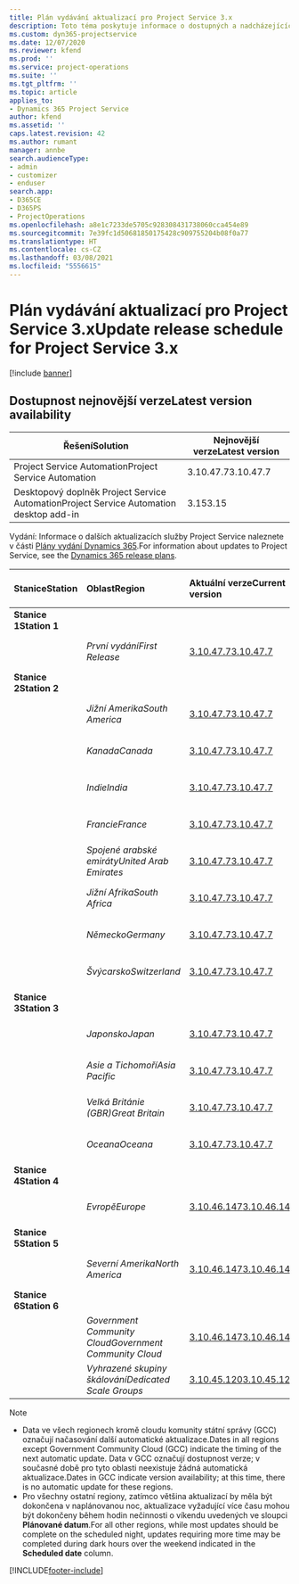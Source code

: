 ```yaml
---
title: Plán vydávání aktualizací pro Project Service 3.x
description: Toto téma poskytuje informace o dostupných a nadcházejících vydáních Dynamics 365 Project Service Automation.
ms.custom: dyn365-projectservice
ms.date: 12/07/2020
ms.reviewer: kfend
ms.prod: ''
ms.service: project-operations
ms.suite: ''
ms.tgt_pltfrm: ''
ms.topic: article
applies_to:
- Dynamics 365 Project Service
author: kfend
ms.assetid: ''
caps.latest.revision: 42
ms.author: rumant
manager: annbe
search.audienceType:
- admin
- customizer
- enduser
search.app:
- D365CE
- D365PS
- ProjectOperations
ms.openlocfilehash: a8e1c7233de5705c928308431738060cca454e89
ms.sourcegitcommit: 7e39fc1d50681850175428c909755204b08f0a77
ms.translationtype: HT
ms.contentlocale: cs-CZ
ms.lasthandoff: 03/08/2021
ms.locfileid: "5556615"
---
```

# <a name="update-release-schedule-for-project-service-3x"></a><span data-ttu-id="1e5e7-103">Plán vydávání aktualizací pro Project Service 3.x</span><span class="sxs-lookup"><span data-stu-id="1e5e7-103">Update release schedule for Project Service 3.x</span></span>

[!include [banner](../includes/psa-now-project-operations.md)]

## <a name="latest-version-availability"></a><span data-ttu-id="1e5e7-104">Dostupnost nejnovější verze</span><span class="sxs-lookup"><span data-stu-id="1e5e7-104">Latest version availability</span></span>

| <span data-ttu-id="1e5e7-105">Řešení</span><span class="sxs-lookup"><span data-stu-id="1e5e7-105">Solution</span></span>  | <span data-ttu-id="1e5e7-106">Nejnovější verze</span><span class="sxs-lookup"><span data-stu-id="1e5e7-106">Latest version</span></span> |
|-------|----|
| <span data-ttu-id="1e5e7-107">Project Service Automation</span><span class="sxs-lookup"><span data-stu-id="1e5e7-107">Project Service Automation</span></span>    | <span data-ttu-id="1e5e7-108">3.10.47.7</span><span class="sxs-lookup"><span data-stu-id="1e5e7-108">3.10.47.7</span></span> |
| <span data-ttu-id="1e5e7-109">Desktopový doplněk Project Service Automation</span><span class="sxs-lookup"><span data-stu-id="1e5e7-109">Project Service Automation desktop add-in</span></span>                | <span data-ttu-id="1e5e7-110">3.15</span><span class="sxs-lookup"><span data-stu-id="1e5e7-110">3.15</span></span>          |

<span data-ttu-id="1e5e7-111">Vydání: Informace o dalších aktualizacích služby Project Service naleznete v části [Plány vydání Dynamics 365](https://docs.microsoft.com/dynamics365/release-plans/).</span><span class="sxs-lookup"><span data-stu-id="1e5e7-111">For information about updates to Project Service, see the [Dynamics 365 release plans](https://docs.microsoft.com/dynamics365/release-plans/).</span></span> 

| <span data-ttu-id="1e5e7-112">Stanice</span><span class="sxs-lookup"><span data-stu-id="1e5e7-112">Station</span></span>  | <span data-ttu-id="1e5e7-113">Oblast</span><span class="sxs-lookup"><span data-stu-id="1e5e7-113">Region</span></span> | <span data-ttu-id="1e5e7-114">Aktuální verze</span><span class="sxs-lookup"><span data-stu-id="1e5e7-114">Current version</span></span> | <span data-ttu-id="1e5e7-115">Další verze</span><span class="sxs-lookup"><span data-stu-id="1e5e7-115">Next version</span></span> |  <span data-ttu-id="1e5e7-116">Plánované datum</span><span class="sxs-lookup"><span data-stu-id="1e5e7-116">Scheduled date</span></span>
| :---   | :---   | :---   | :---   |:---   |         
|<span data-ttu-id="1e5e7-117"><strong>Stanice 1</strong></span><span class="sxs-lookup"><span data-stu-id="1e5e7-117"><strong>Station 1</strong></span></span> | |  |  | |
| | <span data-ttu-id="1e5e7-118"><i>První vydání</i></span><span class="sxs-lookup"><span data-stu-id="1e5e7-118"><i>First Release</i></span></span> | [<span data-ttu-id="1e5e7-119">3.10.47.7</span><span class="sxs-lookup"><span data-stu-id="1e5e7-119">3.10.47.7</span></span>](whats-new-ur-29.md) | <span data-ttu-id="1e5e7-120">TBD</span><span class="sxs-lookup"><span data-stu-id="1e5e7-120">TBD</span></span> | <span data-ttu-id="1e5e7-121">2. dubna 2021</span><span class="sxs-lookup"><span data-stu-id="1e5e7-121">April 2, 2021</span></span>
|<span data-ttu-id="1e5e7-122"><strong>Stanice 2</strong></span><span class="sxs-lookup"><span data-stu-id="1e5e7-122"><strong>Station 2</strong></span></span> | |  |  | |
| | <span data-ttu-id="1e5e7-123"><i>Jižní Amerika</i></span><span class="sxs-lookup"><span data-stu-id="1e5e7-123"><i>South America</i></span></span> | [<span data-ttu-id="1e5e7-124">3.10.47.7</span><span class="sxs-lookup"><span data-stu-id="1e5e7-124">3.10.47.7</span></span>](whats-new-ur-29.md) | <span data-ttu-id="1e5e7-125">TBD</span><span class="sxs-lookup"><span data-stu-id="1e5e7-125">TBD</span></span> | <span data-ttu-id="1e5e7-126">2. dubna 2021</span><span class="sxs-lookup"><span data-stu-id="1e5e7-126">April 2, 2021</span></span>
| | <span data-ttu-id="1e5e7-127"><i>Kanada</i></span><span class="sxs-lookup"><span data-stu-id="1e5e7-127"><i>Canada</i></span></span> | [<span data-ttu-id="1e5e7-128">3.10.47.7</span><span class="sxs-lookup"><span data-stu-id="1e5e7-128">3.10.47.7</span></span>](whats-new-ur-29.md) | <span data-ttu-id="1e5e7-129">TBD</span><span class="sxs-lookup"><span data-stu-id="1e5e7-129">TBD</span></span> | <span data-ttu-id="1e5e7-130">2. dubna 2021</span><span class="sxs-lookup"><span data-stu-id="1e5e7-130">April 2, 2021</span></span>
| | <span data-ttu-id="1e5e7-131"><i>Indie</i></span><span class="sxs-lookup"><span data-stu-id="1e5e7-131"><i>India</i></span></span> | [<span data-ttu-id="1e5e7-132">3.10.47.7</span><span class="sxs-lookup"><span data-stu-id="1e5e7-132">3.10.47.7</span></span>](whats-new-ur-29.md) | <span data-ttu-id="1e5e7-133">TBD</span><span class="sxs-lookup"><span data-stu-id="1e5e7-133">TBD</span></span> | <span data-ttu-id="1e5e7-134">2. dubna 2021</span><span class="sxs-lookup"><span data-stu-id="1e5e7-134">April 2, 2021</span></span>
| | <span data-ttu-id="1e5e7-135"><i>Francie</i></span><span class="sxs-lookup"><span data-stu-id="1e5e7-135"><i>France</i></span></span> | [<span data-ttu-id="1e5e7-136">3.10.47.7</span><span class="sxs-lookup"><span data-stu-id="1e5e7-136">3.10.47.7</span></span>](whats-new-ur-29.md) | <span data-ttu-id="1e5e7-137">TBD</span><span class="sxs-lookup"><span data-stu-id="1e5e7-137">TBD</span></span> | <span data-ttu-id="1e5e7-138">2. dubna 2021</span><span class="sxs-lookup"><span data-stu-id="1e5e7-138">April 2, 2021</span></span>
| | <span data-ttu-id="1e5e7-139"><i>Spojené arabské emiráty</i></span><span class="sxs-lookup"><span data-stu-id="1e5e7-139"><i>United Arab Emirates</i></span></span> | [<span data-ttu-id="1e5e7-140">3.10.47.7</span><span class="sxs-lookup"><span data-stu-id="1e5e7-140">3.10.47.7</span></span>](whats-new-ur-29.md) | <span data-ttu-id="1e5e7-141">TBD</span><span class="sxs-lookup"><span data-stu-id="1e5e7-141">TBD</span></span> | <span data-ttu-id="1e5e7-142">2. dubna 2021</span><span class="sxs-lookup"><span data-stu-id="1e5e7-142">April 2, 2021</span></span>
| | <span data-ttu-id="1e5e7-143"><i>Jižní Afrika</i></span><span class="sxs-lookup"><span data-stu-id="1e5e7-143"><i>South Africa</i></span></span> | [<span data-ttu-id="1e5e7-144">3.10.47.7</span><span class="sxs-lookup"><span data-stu-id="1e5e7-144">3.10.47.7</span></span>](whats-new-ur-29.md) | <span data-ttu-id="1e5e7-145">TBD</span><span class="sxs-lookup"><span data-stu-id="1e5e7-145">TBD</span></span> | <span data-ttu-id="1e5e7-146">2. dubna 2021</span><span class="sxs-lookup"><span data-stu-id="1e5e7-146">April 2, 2021</span></span>
| | <span data-ttu-id="1e5e7-147"><i>Německo</i></span><span class="sxs-lookup"><span data-stu-id="1e5e7-147"><i>Germany</i></span></span> | [<span data-ttu-id="1e5e7-148">3.10.47.7</span><span class="sxs-lookup"><span data-stu-id="1e5e7-148">3.10.47.7</span></span>](whats-new-ur-29.md) | <span data-ttu-id="1e5e7-149">TBD</span><span class="sxs-lookup"><span data-stu-id="1e5e7-149">TBD</span></span> | <span data-ttu-id="1e5e7-150">2. dubna 2021</span><span class="sxs-lookup"><span data-stu-id="1e5e7-150">April 2, 2021</span></span>
| | <span data-ttu-id="1e5e7-151"><i>Švýcarsko</i></span><span class="sxs-lookup"><span data-stu-id="1e5e7-151"><i>Switzerland</i></span></span> | [<span data-ttu-id="1e5e7-152">3.10.47.7</span><span class="sxs-lookup"><span data-stu-id="1e5e7-152">3.10.47.7</span></span>](whats-new-ur-29.md) | <span data-ttu-id="1e5e7-153">TBD</span><span class="sxs-lookup"><span data-stu-id="1e5e7-153">TBD</span></span> | <span data-ttu-id="1e5e7-154">2. dubna 2021</span><span class="sxs-lookup"><span data-stu-id="1e5e7-154">April 2, 2021</span></span>
|<span data-ttu-id="1e5e7-155"><strong>Stanice 3</strong></span><span class="sxs-lookup"><span data-stu-id="1e5e7-155"><strong>Station 3</strong></span></span> | |  |  | |
| | <span data-ttu-id="1e5e7-156"><i>Japonsko</i></span><span class="sxs-lookup"><span data-stu-id="1e5e7-156"><i>Japan</i></span></span> | [<span data-ttu-id="1e5e7-157">3.10.47.7</span><span class="sxs-lookup"><span data-stu-id="1e5e7-157">3.10.47.7</span></span>](whats-new-ur-29.md) | <span data-ttu-id="1e5e7-158">TBD</span><span class="sxs-lookup"><span data-stu-id="1e5e7-158">TBD</span></span> | <span data-ttu-id="1e5e7-159">9. dubna 2021</span><span class="sxs-lookup"><span data-stu-id="1e5e7-159">April 9, 2021</span></span>
| | <span data-ttu-id="1e5e7-160"><i>Asie a Tichomoří</i></span><span class="sxs-lookup"><span data-stu-id="1e5e7-160"><i>Asia Pacific</i></span></span> | [<span data-ttu-id="1e5e7-161">3.10.47.7</span><span class="sxs-lookup"><span data-stu-id="1e5e7-161">3.10.47.7</span></span>](whats-new-ur-29.md) | <span data-ttu-id="1e5e7-162">TBD</span><span class="sxs-lookup"><span data-stu-id="1e5e7-162">TBD</span></span> | <span data-ttu-id="1e5e7-163">9. dubna 2021</span><span class="sxs-lookup"><span data-stu-id="1e5e7-163">April 9, 2021</span></span>
| | <span data-ttu-id="1e5e7-164"><i>Velká Británie (GBR)</i></span><span class="sxs-lookup"><span data-stu-id="1e5e7-164"><i>Great Britain</i></span></span> | [<span data-ttu-id="1e5e7-165">3.10.47.7</span><span class="sxs-lookup"><span data-stu-id="1e5e7-165">3.10.47.7</span></span>](whats-new-ur-29.md) | <span data-ttu-id="1e5e7-166">TBD</span><span class="sxs-lookup"><span data-stu-id="1e5e7-166">TBD</span></span> | <span data-ttu-id="1e5e7-167">9. dubna 2021</span><span class="sxs-lookup"><span data-stu-id="1e5e7-167">April 9, 2021</span></span>
| | <span data-ttu-id="1e5e7-168"><i>Oceana</i></span><span class="sxs-lookup"><span data-stu-id="1e5e7-168"><i>Oceana</i></span></span> | [<span data-ttu-id="1e5e7-169">3.10.47.7</span><span class="sxs-lookup"><span data-stu-id="1e5e7-169">3.10.47.7</span></span>](whats-new-ur-29.md) | <span data-ttu-id="1e5e7-170">TBD</span><span class="sxs-lookup"><span data-stu-id="1e5e7-170">TBD</span></span> | <span data-ttu-id="1e5e7-171">9. dubna 2021</span><span class="sxs-lookup"><span data-stu-id="1e5e7-171">April 9, 2021</span></span>
|<span data-ttu-id="1e5e7-172"><strong>Stanice 4</strong></span><span class="sxs-lookup"><span data-stu-id="1e5e7-172"><strong>Station 4</strong></span></span> | |  |  | |
| | <span data-ttu-id="1e5e7-173"><i>Evropě</i></span><span class="sxs-lookup"><span data-stu-id="1e5e7-173"><i>Europe</i></span></span> | [<span data-ttu-id="1e5e7-174">3.10.46.147</span><span class="sxs-lookup"><span data-stu-id="1e5e7-174">3.10.46.147</span></span>](whats-new-ur-28-6.md) | [<span data-ttu-id="1e5e7-175">3.10.47.7</span><span class="sxs-lookup"><span data-stu-id="1e5e7-175">3.10.47.7</span></span>](whats-new-ur-29.md) | <span data-ttu-id="1e5e7-176">12. března 2021</span><span class="sxs-lookup"><span data-stu-id="1e5e7-176">March 12, 2021</span></span>
|<span data-ttu-id="1e5e7-177"><strong>Stanice 5</strong></span><span class="sxs-lookup"><span data-stu-id="1e5e7-177"><strong>Station 5</strong></span></span> | |  |  | |
| | <span data-ttu-id="1e5e7-178"><i>Severní Amerika</i></span><span class="sxs-lookup"><span data-stu-id="1e5e7-178"><i>North America</i></span></span> | [<span data-ttu-id="1e5e7-179">3.10.46.147</span><span class="sxs-lookup"><span data-stu-id="1e5e7-179">3.10.46.147</span></span>](whats-new-ur-28-6.md) | [<span data-ttu-id="1e5e7-180">3.10.47.7</span><span class="sxs-lookup"><span data-stu-id="1e5e7-180">3.10.47.7</span></span>](whats-new-ur-29.md) | <span data-ttu-id="1e5e7-181">19. března 2021</span><span class="sxs-lookup"><span data-stu-id="1e5e7-181">March 19, 2021</span></span>
|<span data-ttu-id="1e5e7-182"><strong>Stanice 6</strong></span><span class="sxs-lookup"><span data-stu-id="1e5e7-182"><strong>Station 6</strong></span></span> | |  |  | |
| | <span data-ttu-id="1e5e7-183"><i>Government Community Cloud</i></span><span class="sxs-lookup"><span data-stu-id="1e5e7-183"><i>Government Community Cloud</i></span></span> | [<span data-ttu-id="1e5e7-184">3.10.46.147</span><span class="sxs-lookup"><span data-stu-id="1e5e7-184">3.10.46.147</span></span>](whats-new-ur-28-6.md) | [<span data-ttu-id="1e5e7-185">3.10.47.7</span><span class="sxs-lookup"><span data-stu-id="1e5e7-185">3.10.47.7</span></span>](whats-new-ur-29.md) | <span data-ttu-id="1e5e7-186">19. března 2021</span><span class="sxs-lookup"><span data-stu-id="1e5e7-186">March 19, 2021</span></span>
| | <span data-ttu-id="1e5e7-187"><i>Vyhrazené skupiny škálování</i></span><span class="sxs-lookup"><span data-stu-id="1e5e7-187"><i>Dedicated Scale Groups</i></span></span> | [<span data-ttu-id="1e5e7-188">3.10.45.120</span><span class="sxs-lookup"><span data-stu-id="1e5e7-188">3.10.45.120</span></span>](whats-new-ur-27-6.md) | [<span data-ttu-id="1e5e7-189">3.10.46.147</span><span class="sxs-lookup"><span data-stu-id="1e5e7-189">3.10.46.147</span></span>](whats-new-ur-28-6.md) | <span data-ttu-id="1e5e7-190">05. března 2021</span><span class="sxs-lookup"><span data-stu-id="1e5e7-190">March 05, 2021</span></span>

>[!Note]
> - <span data-ttu-id="1e5e7-191">Data ve všech regionech kromě cloudu komunity státní správy (GCC) označují načasování další automatické aktualizace.</span><span class="sxs-lookup"><span data-stu-id="1e5e7-191">Dates in all regions except Government Community Cloud (GCC) indicate the timing of the next automatic update.</span></span> <span data-ttu-id="1e5e7-192">Data v GCC označují dostupnost verze; v současné době pro tyto oblasti neexistuje žádná automatická aktualizace.</span><span class="sxs-lookup"><span data-stu-id="1e5e7-192">Dates in GCC indicate version availability; at this time, there is no automatic update for these regions.</span></span>
> - <span data-ttu-id="1e5e7-193">Pro všechny ostatní regiony, zatímco většina aktualizací by měla být dokončena v naplánovanou noc, aktualizace vyžadující více času mohou být dokončeny během hodin nečinnosti o víkendu uvedených ve sloupci **Plánované datum**.</span><span class="sxs-lookup"><span data-stu-id="1e5e7-193">For all other regions, while most updates should be complete on the scheduled night, updates requiring more time may be completed during dark hours over the weekend indicated in the **Scheduled date** column.</span></span>


[!INCLUDE[footer-include](../includes/footer-banner.md)]
